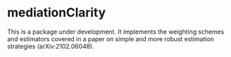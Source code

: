 # mediationClarity

This is a package under development. It implements the weighting schemes and estimators covered in a paper on simple and more robust estimation strategies (arXiv:2102.06048).
